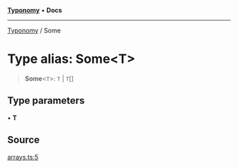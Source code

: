 [**Typonomy**](../README.md) • **Docs**

***

[Typonomy](../globals.md) / Some

# Type alias: Some\<T\>

> **Some**\<`T`\>: `T` \| `T`[]

## Type parameters

• **T**

## Source

[arrays.ts:5](https://github.com/softcraft-development/typonomy/blob/b0e16bd041f316a076ebba1edb1d4cf521b110ee/src/arrays.ts#L5)
